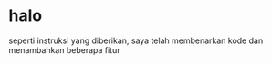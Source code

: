 # halo

seperti instruksi yang diberikan, saya telah membenarkan kode dan menambahkan beberapa fitur


